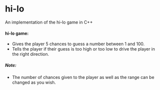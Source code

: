 # hi-lo
An implementation of the hi-lo game in C++

#### hi-lo game:
- Gives the player 5 chances to guess a number between 1 and 100.
- Tells the player if their guess is too high or too low to drive the player in the right direction.

##### Note:
- The number of chances given to the player as well as the range can be changed as you wish.
